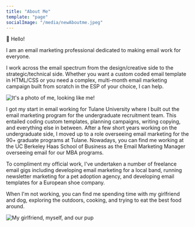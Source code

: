 ```yaml
---
title: "About Me"
template: "page"
socialImage: "/media/newAboutme.jpeg"
---
```


👋 Hello!

I am an email marketing professional dedicated to making email work for everyone.

I work across the email spectrum from the design/creative side to the strategic/technical side. Whether you want a custom coded email template in HTML/CSS or you need a complex, multi-month email marketing campaign built from scratch in the ESP of your choice, I can help. 

![It's a photo of me, looking like me!](/media/newAboutme.jpeg)

I got my start in email working for Tulane University where I built out the email marketing program for the undergraduate recruitment team. This entailed coding custom templates, planning campaigns, writing copying, and everything else in between. After a few short years working on the undergraduate side, I moved up to a role overseeing email marketing for the 90+ graduate programs at Tulane. Nowadays, you can find me working at the UC Berkeley Haas School of Business as the Email Marketing Manager overseeing email for our MBA programs. 

To compliment my official work, I've undertaken a number of freelance email gigs including developing email marketing for a local band, running newsletter marketing for a pet adoption agency, and developing email templates for a European shoe company.

When I'm not working, you can find me spending time with my girlfriend and dog, exploring the outdoors, cooking, and trying to eat the best food around. 

![My girlfriend, myself, and our pup](/media/aboutMeCoverPhoto2.jpg)
